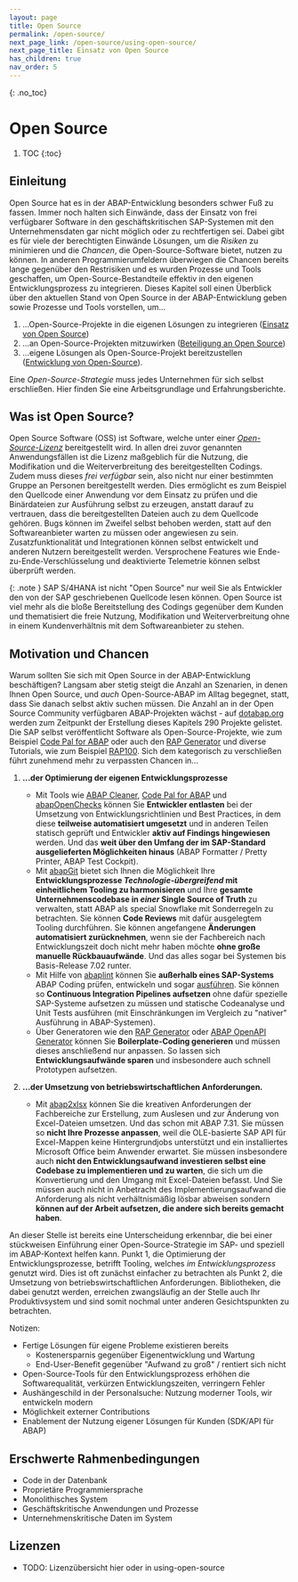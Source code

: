 ```yaml
---
layout: page
title: Open Source
permalink: /open-source/
next_page_link: /open-source/using-open-source/
next_page_title: Einsatz von Open Source
has_children: true
nav_order: 5
---
```


{: .no_toc}
# Open Source

1. TOC
{:toc}

## Einleitung

Open Source hat es in der ABAP-Entwicklung besonders schwer Fuß zu fassen. Immer noch halten sich Einwände, dass der Einsatz von frei verfügbarer Software in den geschäftskritischen SAP-Systemen mit den Unternehmensdaten gar nicht möglich oder zu rechtfertigen sei. Dabei gibt es für viele der berechtigten Einwände Lösungen, um die _Risiken_ zu minimieren und die _Chancen_, die Open-Source-Software bietet, nutzen zu können. In anderen Programmierumfeldern überwiegen die Chancen bereits lange gegenüber den Restrisiken und es wurden Prozesse und Tools geschaffen, um Open-Source-Bestandteile effektiv in den eigenen Entwicklungsprozess zu integrieren. Dieses Kapitel soll einen Überblick über den aktuellen Stand von Open Source in der ABAP-Entwicklung geben sowie Prozesse und Tools vorstellen, um...

1. ...Open-Source-Projekte in die eigenen Lösungen zu integrieren ([Einsatz von Open Source](using-open-source))
2. ...an Open-Source-Projekten mitzuwirken ([Beteiligung an Open Source](contributing-to-open-source))
3. ...eigene Lösungen als Open-Source-Projekt bereitzustellen ([Entwicklung von Open-Source](developing-open-source)).

Eine _Open-Source-Strategie_ muss jedes Unternehmen für sich selbst erschließen. Hier finden Sie eine Arbeitsgrundlage und Erfahrungsberichte.

## Was ist Open Source?

Open Source Software (OSS) ist Software, welche unter einer [_Open-Source-Lizenz_](#lizenzen) bereitgestellt wird. In allen drei zuvor genannten Anwendungsfällen ist die Lizenz maßgeblich für die Nutzung, die Modifikation und die Weiterverbreitung des bereitgestellten Codings. Zudem muss dieses _frei verfügbar_ sein, also nicht nur einer bestimmten Gruppe an Personen bereitgestellt werden. Dies ermöglicht es zum Beispiel den Quellcode einer Anwendung vor dem Einsatz zu prüfen und die Binärdateien zur Ausführung selbst zu erzeugen, anstatt darauf zu vertrauen, dass die bereitgestellten Dateien auch zu dem Quellcode gehören. Bugs können im Zweifel selbst behoben werden, statt auf den Softwareanbieter warten zu müssen oder angewiesen zu sein. Zusatzfunktionalität und Integrationen können selbst entwickelt und anderen Nutzern bereitgestellt werden. Versprochene Features wie Ende-zu-Ende-Verschlüsselung und deaktivierte Telemetrie können selbst überprüft werden.

{: .note }
SAP S/4HANA ist nicht "Open Source" nur weil Sie als Entwickler den von der SAP geschriebenen Quellcode lesen können. Open Source ist viel mehr als die bloße Bereitstellung des Codings gegenüber dem Kunden und thematisiert die freie Nutzung, Modifikation und Weiterverbreitung ohne in einem Kundenverhältnis mit dem Softwareanbieter zu stehen.

## Motivation und Chancen

Warum sollten Sie sich mit Open Source in der ABAP-Entwicklung beschäftigen? Langsam aber stetig steigt die Anzahl an Szenarien, in denen Ihnen Open Source, und _auch_ Open-Source-ABAP im Alltag begegnet, statt, dass Sie danach selbst aktiv suchen müssen. Die Anzahl an in der Open Source Community verfügbaren ABAP-Projekten wächst - auf [dotabap.org](https://dotabap.org) werden zum Zeitpunkt der Erstellung dieses Kapitels 290 Projekte gelistet. Die SAP selbst veröffentlicht Software als Open-Source-Projekte, wie zum Beispiel [Code Pal for ABAP](https://github.com/SAP/code-pal-for-abap-cloud) oder auch den [RAP Generator](https://github.com/SAP-samples/cloud-abap-rap) und diverse Tutorials, wie zum Beispiel [RAP100](https://github.com/SAP-samples/abap-platform-rap100). Sich dem kategorisch zu verschließen führt zunehmend mehr zu verpassten Chancen in...

1. __...der Optimierung der eigenen Entwicklungsprozesse__
    - Mit Tools wie [ABAP Cleaner](https://github.com/SAP/abap-cleaner), [Code Pal for ABAP](https://github.com/SAP/code-pal-for-abap-cloud) und [abapOpenChecks](https://github.com/larshp/abapOpenChecks) können Sie __Entwickler entlasten__ bei der Umsetzung von Entwicklungsrichtlinien und Best Practices, in dem diese __teilweise automatisiert umgesetzt__ und in anderen Teilen statisch geprüft und Entwickler __aktiv auf Findings hingewiesen__ werden. Und das __weit über den Umfang der im SAP-Standard ausgelieferten Möglichkeiten hinaus__ (ABAP Formatter / Pretty Printer, ABAP Test Cockpit).  
    - Mit [abapGit](https://abapgit.org/) bietet sich Ihnen die Möglichkeit Ihre __Entwicklungsprozesse _Technologie-übergreifend_ mit einheitlichem Tooling zu harmonisieren__ und Ihre __gesamte Unternehmenscodebase in _einer_ Single Source of Truth__ zu verwalten, statt ABAP als special Snowflake mit Sonderregeln zu betrachten. Sie können __Code Reviews__ mit dafür ausgelegtem Tooling durchführen. Sie können angefangene __Änderungen automatisiert zurücknehmen__, wenn sie der Fachbereich nach Entwicklungszeit doch nicht mehr haben möchte __ohne große manuelle Rückbauaufwände__. Und das alles sogar bei Systemen bis Basis-Release 7.02 runter.  
    - Mit Hilfe von [abaplint](https://abaplint.org/) können Sie __außerhalb eines SAP-Systems__ ABAP Coding prüfen, entwickeln und sogar [ausführen](https://transpiler.abaplint.org/). Sie können so __Continuous Integration Pipelines aufsetzen__ ohne dafür spezielle SAP-Systeme aufsetzen zu müssen und statische Codeanalyse und Unit Tests ausführen (mit Einschränkungen im Vergleich zu "nativer" Ausführung in ABAP-Systemen).  
    - Über Generatoren wie den [RAP Generator](https://github.com/SAP-samples/cloud-abap-rap) oder [ABAP OpenAPI Generator](https://github.com/abap-openapi/abap-openapi) können Sie __Boilerplate-Coding generieren__ und müssen dieses anschließend nur anpassen. So lassen sich __Entwicklungsaufwände sparen__ und insbesondere auch schnell Prototypen aufsetzen.

2. __...der Umsetzung von betriebswirtschaftlichen Anforderungen.__
    - Mit [abap2xlsx](https://github.com/abap2xlsx/abap2xlsx) können Sie die kreativen Anforderungen der Fachbereiche zur Erstellung, zum Auslesen und zur Änderung von Excel-Dateien umsetzen. Und das schon mit ABAP 7.31. Sie müssen so __nicht Ihre Prozesse anpassen__, weil die OLE-basierte SAP API für Excel-Mappen keine Hintergrundjobs unterstützt und ein installiertes Microsoft Office beim Anwender erwartet. Sie müssen insbesondere auch __nicht den Entwicklungsaufwand investieren selbst eine Codebase zu implementieren und zu warten__, die sich um die Konvertierung und den Umgang mit Excel-Dateien befasst. Und Sie müssen auch nicht in Anbetracht des Implementierungsaufwand die Anforderung als nicht verhältnismäßig lösbar abweisen sondern __können auf der Arbeit aufsetzen, die andere sich bereits gemacht haben__.

An dieser Stelle ist bereits eine Unterscheidung erkennbar, die bei einer stückweisen Einführung einer Open-Source-Strategie im SAP- und speziell im ABAP-Kontext helfen kann. Punkt 1, die Optimierung der Entwicklungsprozesse, betrifft Tooling, welches _im Entwicklungsprozess_ genutzt wird. Dies ist oft zunächst einfacher zu betrachten als Punkt 2, die Umsetzung von betriebswirtschaftlichen Anforderungen. Bibliotheken, die dabei genutzt werden, erreichen zwangsläufig an der Stelle auch Ihr Produktivsystem und sind somit nochmal unter anderen Gesichtspunkten zu betrachten.


Notizen:

- Fertige Lösungen für eigene Probleme existieren bereits
  - Kostenersparnis gegenüber Eigenentwicklung und Wartung
  - End-User-Benefit gegenüber "Aufwand zu groß" / rentiert sich nicht
- Open-Source-Tools für den Entwicklungsprozess erhöhen die Softwarequalität, verkürzen Entwicklungszeiten, verringern Fehler
- Aushängeschild in der Personalsuche: Nutzung moderner Tools, wir entwickeln modern
- Möglichkeit externer Contributions
- Enablement der Nutzung eigener Lösungen für Kunden (SDK/API für ABAP)

## Erschwerte Rahmenbedingungen

- Code in der Datenbank
- Proprietäre Programmiersprache
- Monolithisches System
- Geschäftskritische Anwendungen und Prozesse
- Unternehmenskritische Daten im System

## Lizenzen

- TODO: Lizenzübersicht hier oder in using-open-source
